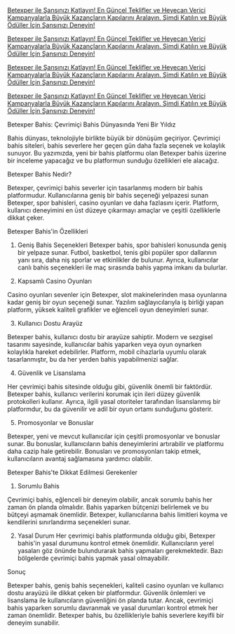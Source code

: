 <a href="https://tinyurl.com/337u3z4s" title="Betexper ile Yeni Teklifler ve Kampanyalar" target="_blank">Betexper ile Şansınızı Katlayın! En Güncel Teklifler ve Heyecan Verici Kampanyalarla Büyük Kazançların Kapılarını Aralayın. Şimdi Katılın ve Büyük Ödüller İçin Şansınızı Deneyin!</a>




<a href="https://tinyurl.com/337u3z4s" title="Betexper ile Yeni Teklifler ve Kampanyalar" target="_blank">Betexper ile Şansınızı Katlayın! En Güncel Teklifler ve Heyecan Verici Kampanyalarla Büyük Kazançların Kapılarını Aralayın. Şimdi Katılın ve Büyük Ödüller İçin Şansınızı Deneyin!</a>




<a href="https://tinyurl.com/337u3z4s" title="Betexper ile Yeni Teklifler ve Kampanyalar" target="_blank">Betexper ile Şansınızı Katlayın! En Güncel Teklifler ve Heyecan Verici Kampanyalarla Büyük Kazançların Kapılarını Aralayın. Şimdi Katılın ve Büyük Ödüller İçin Şansınızı Deneyin!</a>




<a href="https://tinyurl.com/337u3z4s" title="Betexper ile Yeni Teklifler ve Kampanyalar" target="_blank">Betexper ile Şansınızı Katlayın! En Güncel Teklifler ve Heyecan Verici Kampanyalarla Büyük Kazançların Kapılarını Aralayın. Şimdi Katılın ve Büyük Ödüller İçin Şansınızı Deneyin!</a>





Betexper Bahis: Çevrimiçi Bahis Dünyasında Yeni Bir Yıldız

Bahis dünyası, teknolojiyle birlikte büyük bir dönüşüm geçiriyor. Çevrimiçi bahis siteleri, bahis severlere her geçen gün daha fazla seçenek ve kolaylık sunuyor. Bu yazımızda, yeni bir bahis platformu olan Betexper bahis üzerine bir inceleme yapacağız ve bu platformun sunduğu özellikleri ele alacağız.

Betexper Bahis Nedir?

Betexper, çevrimiçi bahis severler için tasarlanmış modern bir bahis platformudur. Kullanıcılarına geniş bir bahis seçeneği yelpazesi sunan Betexper, spor bahisleri, casino oyunları ve daha fazlasını içerir. Platform, kullanıcı deneyimini en üst düzeye çıkarmayı amaçlar ve çeşitli özelliklerle dikkat çeker.

Betexper Bahis'in Özellikleri

1. Geniş Bahis Seçenekleri
Betexper bahis, spor bahisleri konusunda geniş bir yelpaze sunar. Futbol, basketbol, tenis gibi popüler spor dallarının yanı sıra, daha niş sporlar ve etkinlikler de bulunur. Ayrıca, kullanıcılar canlı bahis seçenekleri ile maç sırasında bahis yapma imkanı da bulurlar.

2. Kapsamlı Casino Oyunları

Casino oyunları sevenler için Betexper, slot makinelerinden masa oyunlarına kadar geniş bir oyun seçeneği sunar. Yazılım sağlayıcılarıyla iş birliği yapan platform, yüksek kaliteli grafikler ve eğlenceli oyun deneyimleri sunar.

3. Kullanıcı Dostu Arayüz

Betexper bahis, kullanıcı dostu bir arayüze sahiptir. Modern ve sezgisel tasarımı sayesinde, kullanıcılar bahis yaparken veya oyun oynarken kolaylıkla hareket edebilirler. Platform, mobil cihazlarla uyumlu olarak tasarlanmıştır, bu da her yerden bahis yapabilmenizi sağlar.

4. Güvenlik ve Lisanslama

Her çevrimiçi bahis sitesinde olduğu gibi, güvenlik önemli bir faktördür. Betexper bahis, kullanıcı verilerini korumak için ileri düzey güvenlik protokolleri kullanır. Ayrıca, ilgili yasal otoriteler tarafından lisanslanmış bir platformdur, bu da güvenilir ve adil bir oyun ortamı sunduğunu gösterir.

5. Promosyonlar ve Bonuslar

Betexper, yeni ve mevcut kullanıcılar için çeşitli promosyonlar ve bonuslar sunar. Bu bonuslar, kullanıcıların bahis deneyimlerini artırabilir ve platformu daha cazip hale getirebilir. Bonusları ve promosyonları takip etmek, kullanıcıların avantaj sağlamasına yardımcı olabilir.

Betexper Bahis'te Dikkat Edilmesi Gerekenler
1. Sorumlu Bahis

Çevrimiçi bahis, eğlenceli bir deneyim olabilir, ancak sorumlu bahis her zaman ön planda olmalıdır. Bahis yaparken bütçenizi belirlemek ve bu bütçeyi aşmamak önemlidir. Betexper, kullanıcılarına bahis limitleri koyma ve kendilerini sınırlandırma seçenekleri sunar.

2. Yasal Durum
Her çevrimiçi bahis platformunda olduğu gibi, Betexper bahis'in yasal durumunu kontrol etmek önemlidir. Kullanıcıların yerel yasaları göz önünde bulundurarak bahis yapmaları gerekmektedir. Bazı bölgelerde çevrimiçi bahis yapmak yasal olmayabilir.

Sonuç

Betexper bahis, geniş bahis seçenekleri, kaliteli casino oyunları ve kullanıcı dostu arayüzü ile dikkat çeken bir platformdur. Güvenlik önlemleri ve lisanslama ile kullanıcıların güvenliğini ön planda tutar. Ancak, çevrimiçi bahis yaparken sorumlu davranmak ve yasal durumları kontrol etmek her zaman önemlidir. Betexper bahis, bu özellikleriyle bahis severlere keyifli bir deneyim sunabilir.





